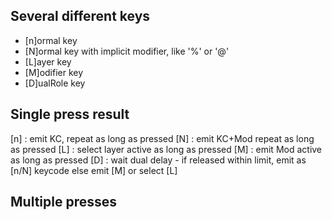 Several different keys
----------------------

- [n]ormal key
- [N]ormal key with implicit modifier, like '%' or '@'
- [L]ayer key
- [M]odifier key
- [D]ualRole key


Single press result
-------------------
[n] : emit KC,      repeat as long as pressed
[N] : emit KC+Mod   repeat as long as pressed
[L] : select layer  active as long as pressed
[M] : emit Mod      active as long as pressed
[D] : wait dual delay - if released within limit, emit as [n/N] keycode
                        else emit [M] or select [L]

Multiple presses
----------------




